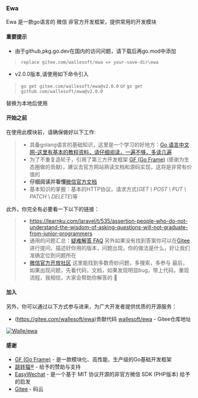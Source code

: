 ### Ewa
Ewa 是一款go语言的 微信 非官方开发框架，提供常用的开发模块
#### 重要提示
* 由于github,pkg.go.dev在国内的访问问题，请下载后再go.mod中添加 

>    `replace gitee.com/wallesoft/ewa => your-save-dir\ewa`

* v2.0.0版本,请使用如下命令引入
>    `go get gitee.com/wallesoft/ewa@v2.0.0`
or 
>    `go get github.com/wallesoft/ewa@v2.0.0`

替换为本地后使用
#### 开始之前

在使用此模块前，请确保做好以下工作:
> * 具备golang语言的基础知识，这里是一个学习的好地方：[Go 语言中文网-这里有基本的教程资料，请仔细阅读，一遍不够，多读几遍](https://books.studygolang.com)
> * 为了不重复造轮子，引用了第三方开发框架 [GF (Go Frame)](https://goframe.go) (感谢为生态圈做的贡献)，建议去官方网站熟读文档和源码实现，这将是非常有价值的
> * **仔细阅读并看懂**[微信官方文档](https://developers.weixin.qq.com/doc/)
> * 基本知识的掌握：基本的HTTP协议，请求方式(_GET \ POST \ PUT \ PATCH \ DELETE_)等

此外，你完全有必要看一下以下的链接：
> *  https://learnku.com/laravel/t/535/assertion-people-who-do-not-understand-the-wisdom-of-asking-questions-will-not-graduate-from-junior-programmers
> * 通用的问题汇总：[疑难解答 FAQ](/faq)
另外如果没有找到答案你可以在[Gitee](https://gitee.com/wallesoft/ewa/issues)进行提问，描述好你用的版本，问题出现，你的做法是什么，好让我们准确定位到问题所在
> * [微信官方开放社区](https://developers.weixin.qq.com/) 这里能找到多数奇妙问题，多搜索，多参与
>  最后，如果出现问题，先看代码，文档，如果发现明显bug，带上代码，重现流程，我相信，大家会帮助你解答的 :pray:

#### 加入

另外，你可以通过以下方式参与进来，为广大开发者提供优质的开源服务：
* (https://gitee.com/wallesoft/ewa)贡献代码 [wallesoft/ewa](https://gitee.com/wallesoft/ewa) - Gitee仓库地址

[![Walle/ewa](https://gitee.com/wallesoft/ewa/widgets/widget_card.svg?colors=393222,ebdfc1,fffae5,d8ca9f,393222,a28b40)](https://gitee.com/wallesoft/ewa)

#### 感谢
* [GF (Go Frame)](https://goframe.org) - 是一款模块化、高性能、生产级的Go基础开发框架
* [跳转猫®](https://tiaozhuanmao.com) - 给予的赞助与支持
* [EasyWechat](https://easywechat.com) -  是一个基于 MIT 协议开源的非官方微信 SDK (PHP版本) 给予的启发
* [Gitee](https://gitee.com) - 码云
